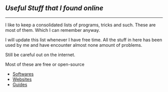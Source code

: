 ## _Useful Stuff that I found online_
---

I like to keep a consolidated lists of programs, tricks and such. These are most of them. Which I can remember anyway. 

I will update this list whenever I have free time. All the stuff in here has been used by me and have encounter almost none amount of problems.

Still be careful out on the internet. 

Most of these are free or open-source 

- [Softwares](https://github.com/ZaydenBlaze14/Useful/blob/main/software.md)
- [Websites]()
- [Guides](https://github.com/ZaydenBlaze14/Useful/blob/main/guide.md)
